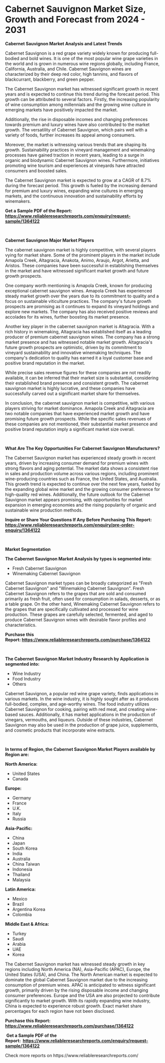 <p><h1>Cabernet Sauvignon Market Size, Growth and Forecast from 2024 - 2031</h1></p><p><strong>Cabernet Sauvignon Market Analysis and Latest Trends</strong></p>
<p><p>Cabernet Sauvignon is a red grape variety widely known for producing full-bodied and bold wines. It is one of the most popular wine grape varieties in the world and is grown in numerous wine regions globally, including France, California, Australia, and Chile. Cabernet Sauvignon wines are characterized by their deep red color, high tannins, and flavors of blackcurrant, blackberry, and green pepper.</p><p>The Cabernet Sauvignon market has witnessed significant growth in recent years and is expected to continue this trend during the forecast period. This growth can be attributed to several factors. Firstly, the increasing popularity of wine consumption among millennials and the growing wine culture in emerging markets have positively impacted the market.</p><p>Additionally, the rise in disposable incomes and changing preferences towards premium and luxury wines have also contributed to the market growth. The versatility of Cabernet Sauvignon, which pairs well with a variety of foods, further increases its appeal among consumers.</p><p>Moreover, the market is witnessing various trends that are shaping its growth. Sustainability practices in vineyard management and winemaking processes have gained traction in recent years, leading to a surge in organic and biodynamic Cabernet Sauvignon wines. Furthermore, initiatives promoting wine tourism and experiences at vineyards have attracted consumers and boosted sales.</p><p>The Cabernet Sauvignon market is expected to grow at a CAGR of 8.7% during the forecast period. This growth is fueled by the increasing demand for premium and luxury wines, expanding wine cultures in emerging markets, and the continuous innovation and sustainability efforts by winemakers.</p></p>
<p><strong>Get a Sample PDF of the Report:&nbsp; <a href="https://www.reliableresearchreports.com/enquiry/request-sample/1364122">https://www.reliableresearchreports.com/enquiry/request-sample/1364122</a></strong></p>
<p>&nbsp;</p>
<p><strong>Cabernet Sauvignon Major Market Players</strong></p>
<p><p>The cabernet sauvignon market is highly competitive, with several players vying for market share. Some of the prominent players in the market include Amapola Creek, Altagracia, Anakota, Animo, Araujo, Argot, Arietta, and Aristos. These companies have been successful in establishing themselves in the market and have witnessed significant market growth and future growth prospects.</p><p>One company worth mentioning is Amapola Creek, known for producing exceptional cabernet sauvignon wines. Amapola Creek has experienced steady market growth over the years due to its commitment to quality and a focus on sustainable viticulture practices. The company's future growth prospects are promising as it continues to expand its vineyard holdings and explore new markets. The company has also received positive reviews and accolades for its wines, further boosting its market presence.</p><p>Another key player in the cabernet sauvignon market is Altagracia. With a rich history in winemaking, Altagracia has established itself as a leading producer of premium cabernet sauvignon wines. The company has a strong market presence and has witnessed notable market growth. Altagracia's future growth prospects are optimistic, driven by its commitment to vineyard sustainability and innovative winemaking techniques. The company's dedication to quality has earned it a loyal customer base and positive brand reputation in the market.</p><p>While precise sales revenue figures for these companies are not readily available, it can be inferred that their market size is substantial, considering their established brand presence and consistent growth. The cabernet sauvignon market is highly lucrative, and these companies have successfully carved out a significant market share for themselves.</p><p>In conclusion, the cabernet sauvignon market is competitive, with various players striving for market dominance. Amapola Creek and Altagracia are two notable companies that have experienced market growth and have promising future growth prospects. While the specific sales revenues of these companies are not mentioned, their substantial market presence and positive brand reputation imply a significant market size overall.</p></p>
<p>&nbsp;</p>
<p><strong>What Are The Key Opportunities For Cabernet Sauvignon Manufacturers?</strong></p>
<p><p>The Cabernet Sauvignon market has experienced steady growth in recent years, driven by increasing consumer demand for premium wines with strong flavors and aging potential. The market data shows a consistent rise in sales and production volume across various regions, including prominent wine-producing countries such as France, the United States, and Australia. This growth trend is expected to continue over the next few years, fueled by the expanding global wine market and the growing consumer preference for high-quality red wines. Additionally, the future outlook for the Cabernet Sauvignon market appears promising, with opportunities for market expansion in emerging economies and the rising popularity of organic and sustainable wine production methods.</p></p>
<p><strong>Inquire or Share Your Questions If Any Before Purchasing This Report: <a href="https://www.reliableresearchreports.com/enquiry/pre-order-enquiry/1364122">https://www.reliableresearchreports.com/enquiry/pre-order-enquiry/1364122</a></strong></p>
<p>&nbsp;</p>
<p><strong>Market Segmentation</strong></p>
<p><strong>The Cabernet Sauvignon Market Analysis by types is segmented into:</strong></p>
<p><ul><li>Fresh Cabernet Sauvignon</li><li>Winemaking Cabernet Sauvignon</li></ul></p>
<p><p>Cabernet Sauvignon market types can be broadly categorized as "Fresh Cabernet Sauvignon" and "Winemaking Cabernet Sauvignon". Fresh Cabernet Sauvignon refers to the grapes that are sold and consumed primarily as fresh fruit, often used for consumption in salads, desserts, or as a table grape. On the other hand, Winemaking Cabernet Sauvignon refers to the grapes that are specifically cultivated and processed for wine production. These grapes are carefully selected, fermented, and aged to produce Cabernet Sauvignon wines with desirable flavor profiles and characteristics.</p></p>
<p><strong>Purchase this Report:&nbsp;<a href="https://www.reliableresearchreports.com/purchase/1364122">https://www.reliableresearchreports.com/purchase/1364122</a></strong></p>
<p>&nbsp;</p>
<p><strong>The Cabernet Sauvignon Market Industry Research by Application is segmented into:</strong></p>
<p><ul><li>Wine Industry</li><li>Food Industry</li><li>Others</li></ul></p>
<p><p>Cabernet Sauvignon, a popular red wine grape variety, finds applications in various markets. In the wine industry, it is highly sought after as it produces full-bodied, complex, and age-worthy wines. The food industry utilizes Cabernet Sauvignon for cooking, pairing with red meat, and creating wine-based sauces. Additionally, it has market applications in the production of vinegars, vermouths, and liqueurs. Outside of these industries, Cabernet Sauvignon may also be used in the production of grape juice, supplements, and cosmetic products that incorporate wine extracts.</p></p>
<p>&nbsp;</p>
<p><strong>In terms of Region, the Cabernet Sauvignon Market Players available by Region are:</strong></p>
<p>
    <p> <strong> North America: </strong>
        <ul>
            <li>United States</li>
            <li>Canada</li>
        </ul>
        </p> 
    <p> <strong> Europe: </strong>
        <ul>
            <li>Germany</li>
            <li>France</li>
            <li>U.K.</li>
            <li>Italy</li>
            <li>Russia</li>
        </ul>
        </p> 
    <p> <strong> Asia-Pacific: </strong>
        <ul>
            <li>China</li>
            <li>Japan</li>
            <li>South Korea</li>
            <li>India</li>
            <li>Australia</li>
            <li>China Taiwan</li>
            <li>Indonesia</li>
            <li>Thailand</li>
            <li>Malaysia</li>
        </ul>
        </p> 
    <p> <strong> Latin America: </strong>
        <ul>
            <li>Mexico</li>
            <li>Brazil</li>
            <li>Argentina Korea</li>
            <li>Colombia</li>
        </ul>
        </p> 
    <p> <strong> Middle East & Africa: </strong>
        <ul>
            <li>Turkey</li>
            <li>Saudi</li>
            <li>Arabia</li>
            <li>UAE</li>
            <li>Korea</li>
        </ul>
    </p>
    </p>
<p><p>The Cabernet Sauvignon market has witnessed steady growth in key regions including North America (NA), Asia-Pacific (APAC), Europe, the United States (USA), and China. The North American market is expected to dominate the global Cabernet Sauvignon market due to the increasing consumption of premium wines. APAC is anticipated to witness significant growth, primarily driven by the rising disposable income and changing consumer preferences. Europe and the USA are also projected to contribute significantly to market growth. With its rapidly expanding wine industry, China is expected to experience robust growth. Exact market share percentages for each region have not been disclosed.</p></p>
<p><strong>Purchase this Report: <a href="https://www.reliableresearchreports.com/purchase/1364122">https://www.reliableresearchreports.com/purchase/1364122</a></strong></p>
<p>&nbsp;<strong>Get a Sample PDF of the Report:&nbsp;&nbsp;<a href="https://www.reliableresearchreports.com/enquiry/request-sample/1364122">https://www.reliableresearchreports.com/enquiry/request-sample/1364122</a></strong></p>
<p><strong></strong></p>
<p>Check more reports on https://www.reliableresearchreports.com/</p>